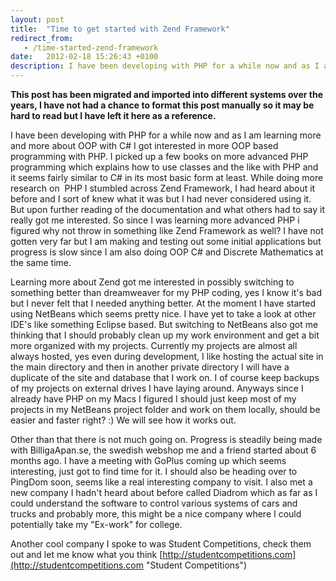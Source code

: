 ```yaml
---
layout: post
title:  "Time to get started with Zend Framework"
redirect_from:
   - /time-started-zend-framework
date:   2012-02-18 15:26:43 +0100
description: I have been developing with PHP for a while now and as I am learning more and more about OOP with C# I got interested in more OOP based programming with PHP. I picked up a few books on more advanced P...
---
```


**This post has been migrated and imported into different systems over the years, I have not had a chance to format this post manually so it may be hard to read but I have left it here as a reference.**

I have been developing with PHP for a while now and as I am learning more and more about OOP with C# I got interested in more OOP based programming with PHP. I picked up a few books on more advanced PHP programming which explains how to use classes and the like with PHP and it seems fairly similar to C# in its most basic form at least. While doing more research on  PHP I stumbled across Zend Framework, I had heard about it before and I sort of knew what it was but I had never considered using it. But upon further reading of the documentation and what others had to say it really got me interested. So since I was learning more advanced PHP i figured why not throw in something like Zend Framework as well? I have not gotten very far but I am making and testing out some initial applications but progress is slow since I am also doing OOP C# and Discrete Mathematics at the same time.  
  
 Learning more about Zend got me interested in possibly switching to something better than dreamweaver for my PHP coding, yes I know it's bad but I never felt that I needed anything better. At the moment I have started using NetBeans which seems pretty nice. I have yet to take a look at other IDE's like something Eclipse based. But switching to NetBeans also got me thinking that I should probably clean up my work environment and get a bit more organized with my projects. Currently my projects are almost all always hosted, yes even during development, I like hosting the actual site in the main directory and then in another private directory I will have a duplicate of the site and database that I work on. I of course keep backups of my projects on external drives I have laying around. Anyways since I already have PHP on my Macs I figured I should just keep most of my projects in my NetBeans project folder and work on them locally, should be easier and faster right? :) We will see how it works out.  
  
 Other than that there is not much going on. Progress is steadily being made with BilligaApan.se, the swedish webshop me and a friend started about 6 months ago. I have a meeting with GoPlus coming up which seems interesting, just got to find time for it. I should also be heading over to PingDom soon, seems like a real interesting company to visit. I also met a new company I hadn't heard about before called Diadrom which as far as I could understand the software to control various systems of cars and trucks and probably more, this might be a nice company where I could potentially take my "Ex-work" for college.  
  
 Another cool company I spoke to was Student Competitions, check them out and let me know what you think [http://studentcompetitions.com](http://studentcompetitions.com "Student Competitions")